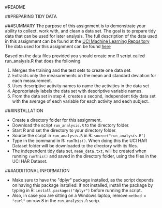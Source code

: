 #README

##PREPARING TIDY DATA

###SUMMARY
The purpose of this assignment is to demonstrate your ability to collect, work with, and clean a data set. The goal is to prepare tidy data that can be used for later analysis.
The full description of the data used in this assignment can be found at the [UCI Machine Learning Repository](http://archive.ics.uci.edu/ml/datasets/Human+Activity+Recognition+Using+Smartphones#)
The data used for this assignment can be found [here](https://d396qusza40orc.cloudfront.net/getdata%2Fprojectfiles%2FUCI%20HAR%20Dataset.zip)

Based on the data files provided you should create one R script called run_analysis.R that does the following: 

1. Merges the training and the test sets to create one data set.
2. Extracts only the measurements on the mean and standard deviation for each measurement. 
3. Uses descriptive activity names to name the activities in the data set
4. Appropriately labels the data set with descriptive variable names. 
5. From the data set in step 4, creates a second, independent tidy data set with the average of each variable for each activity and each subject.

###INSTALLATION
* Create a directory folder for this assignment.
* Download the script `run_analysis.R` to the directory folder.
* Start R and set the directory to your directory folder.
* Source the script in `run_analysis.R` in R: `source("run_analysis.R")`
* Type in the command in R: `runThis()`. When doing this the UCI HAR Dataset folder will be downloaded to the directory with its files.
* The independent tidy data set, `mean_data.txt`, will be created when running `runThis()` and saved in the directory folder, using the files in the UCI HAR Dataset.


###ADDITIONAL INFORMATION
* Make sure to have the "dplyr" package installed, as the script depends on having this package installed. If not installed, install the package by typing in R: `install.packages("dplyr")` before running the script.
* Also, in case you are sitting on a Windows laptop, remove `method = "curl"` on row 8 in the `run_analysis.R` scrip.


